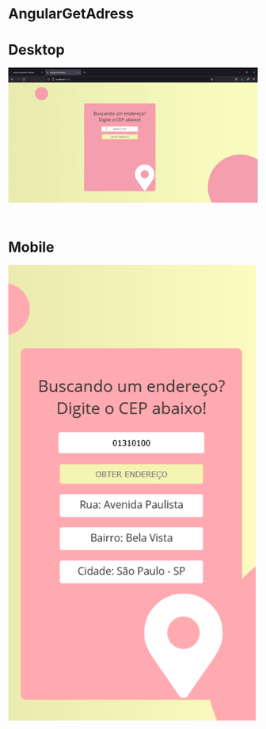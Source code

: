 # AngularGetAdress

<h1>Desktop</h1>
<p>
  <img width="700" src="src/assets/getAdressGif.gif"/>
</p>

<br/>

<h1>Mobile</h1>
<p>
  <img width="500" src="src/assets/mobile.png"/>
</p>
